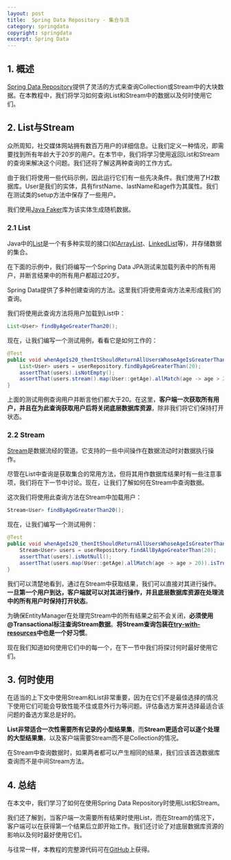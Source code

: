 ```yaml
---
layout: post
title:  Spring Data Repository - 集合与流
category: springdata
copyright: springdata
excerpt: Spring Data
---
```


## 1. 概述

[Spring Data Repository](https://www.baeldung.com/the-persistence-layer-with-spring-data-jpa)提供了灵活的方式来查询Collection或Stream中的大块数据。在本教程中，我们将学习如何查询List和Stream中的数据以及何时使用它们。

## 2. List与Stream

众所周知，社交媒体网站拥有数百万用户的详细信息。让我们定义一种情况，即需要找到所有年龄大于20岁的用户。在本节中，我们将学习使用返回List和Stream的查询来解决这个问题。我们还将了解这两种查询的工作方式。

由于我们将使用一些代码示例，因此运行它们有一些先决条件。我们使用了H2数据库。User是我们的实体，具有firstName、lastName和age作为其属性。我们在测试类的setup方法中保存了一些用户。

我们使用[Java Faker](https://www.baeldung.com/java-faker)库为该实体生成随机数据。

### 2.1 List

Java中的[List](https://www.baeldung.com/java-arraylist)是一个有多种实现的接口(如[ArrayList](https://www.baeldung.com/java-arraylist-linkedlist)、[LinkedList](https://www.baeldung.com/java-arraylist-linkedlist)等)，并存储数据的集合。

在下面的示例中，我们将编写一个Spring Data JPA测试来加载列表中的所有用户，并断言结果中的所有用户都超过20岁。

Spring Data提供了多种创建查询的方法。这里我们将使用查询方法来形成我们的查询。

我们将使用此查询方法将用户加载到List中：

```java
List<User> findByAgeGreaterThan20();
```

现在，让我们编写一个测试用例，看看它是如何工作的：

```java
@Test
public void whenAgeIs20_thenItShouldReturnAllUsersWhoseAgeIsGreaterThan20InAList() {
    List<User> users = userRepository.findByAgeGreaterThan(20);
    assertThat(users).isNotEmpty();
    assertThat(users.stream().map(User::getAge).allMatch(age -> age > 20)).isTrue();
}
```

上面的测试用例查询用户并断言他们都大于20。在这里，**客户端一次获取所有用户，并且在为此查询获取用户后将关闭底层数据库资源**，除非我们将它们保持打开状态。

### 2.2 Stream

[Stream](https://www.baeldung.com/java-8-streams-introduction)是数据流经的管道。它支持的一些中间操作在数据流动时对数据执行操作。

尽管在List中查询是获取集合的常用方法，但将其用作数据库结果时有一些注意事项，我们将在下一节中讨论。现在，让我们了解如何在Stream中查询数据。

这次我们将使用此查询方法在Stream中加载用户：

```java
Stream<User> findByAgeGreaterThan20();
```

现在，让我们编写一个测试用例：

```java
@Test
public void whenAgeIs20_thenItShouldReturnAllUsersWhoseAgeIsGreaterThan20InAStream() {
    Stream<User> users = userRepository.findAllByAgeGreaterThan(20);
    assertThat(users).isNotNull();
    assertThat(users.map(User::getAge).allMatch(age -> age > 20)).isTrue();
}
```

我们可以清楚地看到，通过在Stream中获取结果，我们可以直接对其进行操作。**一旦第一个用户到达，客户端就可以对其进行操作，并且底层数据库资源在处理流中的所有用户时保持打开状态**。

为确保EntityManager在处理完Stream中的所有结果之前不会关闭，**必须使用@Transactional标注查询Stream数据**。**将Stream查询包装在[try-with-resources](https://www.baeldung.com/java-try-with-resources)中也是一个好习惯**。

现在我们知道如何使用它们中的每一个，在下一节中我们将探讨何时最好使用它们。

## 3. 何时使用

在适当的上下文中使用Stream和List非常重要，因为在它们不是最佳选择的情况下使用它们可能会导致性能不佳或意外行为等问题。评估备选方案并选择最适合该问题的备选方案总是好的。

**List非常适合一次性需要所有记录的小型结果集**，而**Stream更适合可以逐个处理的大型结果集**，以及客户端需要Stream而不是Collection的情况。

在Stream中查询数据时，如果两者都可以产生相同的结果，我们应该首选数据库查询而不是中间Stream方法。

## 4. 总结

在本文中，我们学习了如何在使用Spring Data Repository时使用List和Stream。

我们还了解到，当客户端一次需要所有结果时使用List，而在Stream的情况下，客户端可以在获得第一个结果后立即开始工作。我们还讨论了对底层数据库资源的影响以及何时最好使用它们。

与往常一样，本教程的完整源代码可在[GitHub](https://github.com/tuyucheng7/taketoday-tutorial4j/tree/master/spring-data-modules)上获得。